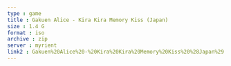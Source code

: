 ```yaml
---
type : game
title : Gakuen Alice - Kira Kira Memory Kiss (Japan)
size : 1.4 G
format : iso
archive : zip
server : myrient
link2 : Gakuen%20Alice%20-%20Kira%20Kira%20Memory%20Kiss%20%28Japan%29
---
```

